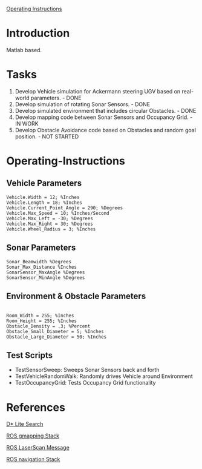 [Operating Instructions](ICARUS_ROVER_OA#Operating-Instructions.md)

# Introduction #

Matlab based.

# Tasks #
  1. Develop Vehicle simulation for Ackermann steering UGV based on real-world parameters. - DONE
  1. Develop simulation of rotating Sonar Sensors. - DONE
  1. Develop simulated environment that includes circular Obstacles. - DONE
  1. Develop mapping code between Sonar Sensors and Occupancy Grid. - IN WORK
  1. Develop Obstacle Avoidance code based on Obstacles and random goal position. - NOT STARTED

# Operating-Instructions #
## Vehicle Parameters ##
```
Vehicle.Width = 12; %Inches
Vehicle.Length = 18; %Inches
Vehicle.Current_Point_Angle = 290; %Degrees
Vehicle.Max_Speed = 10; %Inches/Second
Vehicle.Max_Left = -30; %Degrees
Vehicle.Max_Right = 30; %Degrees
Vehicle.Wheel_Radius = 3; %Inches
```
## Sonar Parameters ##
```
Sonar_Beamwidth %Degrees
Sonar_Max_Distance %Inches
SonarSensor_MaxAngle %Degrees
SonarSensor_MinAngle %Degrees
```
## Environment & Obstacle Parameters ##
```

Room_Width = 255; %Inches
Room_Height = 255; %Inches
Obstacle_Density = .3; %Percent
Obstacle_Small_Diameter = 5; %Inches
Obstacle_Large_Diameter = 50; %Inches
```

## Test Scripts ##

  * TestSensorSweep: Sweeps Sonar Sensors back and forth
  * TestVehicleRandomWalk: Randomly drives Vehicle around Environment
  * TestOccupancyGrid: Tests Occupancy Grid functionality

# References #
[D\* Lite Search](http://idm-lab.org/bib/abstracts/papers/aaai02b.pdf)

[ROS gmapping Stack](http://wiki.ros.org/gmapping)

[ROS LaserScan Message](http://docs.ros.org/api/sensor_msgs/html/msg/LaserScan.html)

[ROS navigation Stack](http://wiki.ros.org/navigation)